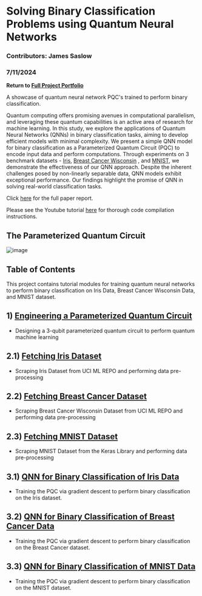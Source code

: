# Solving Binary Classification Problems using Quantum Neural Networks

### Contributors: James Saslow
### 7/11/2024

<b> Return to [Full Project Portfolio](https://github.com/jamessaslow/portfolio) </b>

A showcase of quantum neural network PQC's trained to perform binary classification. 

Quantum computing offers promising avenues in
computational parallelism, and leveraging these quantum capabilities is an active area of research for machine learning.
In this study, we explore the applications of Quantum Neural
Networks (QNNs) in binary classification tasks, aiming to develop
efficient models with minimal complexity. We present a simple
QNN model for binary classification as a Parameterized Quantum
Circuit (PQC) to encode input data and perform computations.
Through experiments on 3 benchmark datasets - [Iris](https://github.com/jamessaslow/quantum-neural-networks-binary-classification/blob/main/vscode_quantum_neural_network/Quantum%20Neural%20Network%20Code/iris_dataset.csv), [Breast
Cancer Wisconsin](https://github.com/jamessaslow/quantum-neural-networks-binary-classification/blob/main/vscode_quantum_neural_network/Quantum%20Neural%20Network%20Code/breast_cancer_dataset.csv) , and [MNIST](https://github.com/jamessaslow/quantum-neural-networks-binary-classification/blob/main/vscode_quantum_neural_network/Quantum%20Neural%20Network%20Code/MNIST_dataset.csv), we demonstrate the effectiveness
of our QNN approach. Despite the inherent challenges posed
by non-linearly separable data, QNN models exhibit exceptional
performance. Our findings highlight the promise of QNN in
solving real-world classification tasks.


Click [here](https://github.com/jamessaslow/quantum-neural-networks-binary-classification/blob/main/vscode_quantum_neural_network/Report/Solving_Binary_Classification_Problems_with_Quantum_Neural_Networks.pdf) for the full paper report.

Please see the Youtube tutorial [here](https://www.youtube.com/watch?v=VPK-RhlEyBI) for thorough code compilation instructions.

<h2> The Parameterized Quantum Circuit </h2>

![image](https://github.com/user-attachments/assets/d58c41e8-d018-4406-9510-a774af3f8a92)


<h2> Table of Contents</h2>

This project contains tutorial modules for training quantum neural networks to perform binary classification on Iris Data, Breast Cancer Wisconsin Data, and MNIST dataset.


## 1) [Engineering a Parameterized Quantum Circuit](https://github.com/jamessaslow/quantum-neural-networks-binary-classification/blob/main/vscode_quantum_neural_network/Quantum%20Neural%20Network%20Code/1.%20generate_pqc.ipynb)
   - Designing a 3-qubit parameterized quantum circuit to perform quantum machine learning
## 2.1) [Fetching Iris Dataset](https://github.com/jamessaslow/quantum-neural-networks-binary-classification/blob/main/vscode_quantum_neural_network/Quantum%20Neural%20Network%20Code/2.1%20fetching_iris_dataset.ipynb)
   - Scraping Iris Dataset from UCI ML REPO and performing data pre-processing
## 2.2) [Fetching Breast Cancer Dataset](https://github.com/jamessaslow/quantum-neural-networks-binary-classification/blob/main/vscode_quantum_neural_network/Quantum%20Neural%20Network%20Code/2.2%20fetching_breast_cancer_dataset.ipynb)
   - Scraping Breast Cancer Wisconsin Dataset from UCI ML REPO and performing data pre-processing
## 2.3) [Fetching MNIST Dataset](https://github.com/jamessaslow/quantum-neural-networks-binary-classification/blob/main/vscode_quantum_neural_network/Quantum%20Neural%20Network%20Code/2.3%20fetching_MNIST_dataset.ipynb)
   - Scraping MNIST Dataset from the Keras Library and performing data pre-processing

## 3.1) [QNN for Binary Classification of Iris Data](https://github.com/jamessaslow/quantum-neural-networks-binary-classification/blob/main/vscode_quantum_neural_network/Quantum%20Neural%20Network%20Code/3.1%20QNN_iris.ipynb)
   - Training the PQC via gradient descent to perform binary classification on the Iris dataset.

## 3.2) [QNN for Binary Classification of Breast Cancer Data](https://github.com/jamessaslow/quantum-neural-networks-binary-classification/blob/main/vscode_quantum_neural_network/Quantum%20Neural%20Network%20Code/3.2%20QNN_breast_cancer.ipynb)
   - Training the PQC via gradient descent to perform binary classification on the Breast Cancer dataset.

## 3.3) [QNN for Binary Classification of MNIST Data](https://github.com/jamessaslow/quantum-neural-networks-binary-classification/blob/main/vscode_quantum_neural_network/Quantum%20Neural%20Network%20Code/3.3%20QNN_MNIST.ipynb)
   - Training the PQC via gradient descent to perform binary classification on the MNIST dataset.
